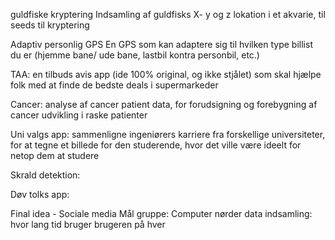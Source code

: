 guldfiske kryptering
  Indsamling af guldfisks X- y og z lokation i et akvarie, til seeds til kryptering

Adaptiv personlig GPS
  En GPS som kan adaptere sig til hvilken type billist du er (hjemme bane/ ude bane, lastbil kontra personbil, etc.)

TAA:
  en tilbuds avis app (ide 100% original, og ikke stjålet) som skal hjælpe folk med at finde de bedste deals i supermarkeder

Cancer:
  analyse af cancer patient data, for forudsigning og forebygning af cancer udvikling i raske patienter

Uni valgs app:
  sammenligne ingeniørers karriere fra forskellige universiteter, for at tegne et billede for den studerende, hvor det ville være ideelt for netop dem at studere


Skrald detektion: 

Døv tolks app: 

Final idea - Sociale media 
Mål gruppe: Computer nørder 
data indsamling: hvor lang tid bruger brugeren på hver 

